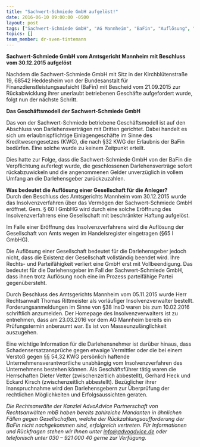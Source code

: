 ```yaml
---
title: "Sachwert-Schmiede GmbH aufgelöst!"
date: 2016-06-10 09:00:00 -0500
layout: post
tags: ["Sachwert-Schmiede GmbH", "AG Mannheim", "BaFin", "Auflösung", "Anleger", "Bank- und Kapitalmarktrecht", "Insolvenzverfahren", "AdvoAdvice Partnerschaft von Rechtsanwälten mbB"]
topics: []
team_member: dr-sven-tintemann
---
```


 **Sachwert-Schmiede GmbH vom Amtsgericht Mannheim mit Beschluss vom 30.12.2015 aufgelöst**

Nachdem die Sachwert-Schmiede GmbH mit Sitz in der Kirchblütenstraße 19, 68542 Heddesheim von der Bundesanstalt für Finanzdienstleistungsaufsicht (BaFin) mit Bescheid vom 21.09.2015 zur Rückabwicklung ihrer unerlaubt betriebenen Geschäfte aufgefordert wurde, folgt nun der nächste Schritt.

**Das Geschäftsmodell der Sachwert-Schmiede GmbH**

Das von der Sachwert-Schmiede betriebene Geschäftsmodell ist auf den Abschluss von Darlehensverträgen mit Dritten gerichtet. Dabei handelt es sich um erlaubnispflichtige Einlagengeschäfte im Sinne des Kreditwesengesetzes (KWG), die nach §32 KWG der Erlaubnis der BaFin bedürfen. Eine solche wurde zu keinem Zeitpunkt erteilt.

Dies hatte zur Folge, dass die Sachwert-Schmiede GmbH von der BaFin die Verpflichtung auferlegt wurde, die geschlossenen Darlehensverträge sofort rückabzuwickeln und die angenommenen Gelder unverzüglich in vollem Umfang an die Darlehensgeber zurückzuzahlen.

**Was bedeutet die Auflösung einer Gesellschaft für die Anleger?**  
Durch den Beschluss des Amtsgerichts Mannheim vom 30.12.2015 wurde das Insolvenzverfahren über das Vermögen der Sachwert-Schmiede GmbH eröffnet. Gem. § 60 I GmbHG wird durch eine solche Eröffnung des Insolvenzverfahrens eine Gesellschaft mit beschränkter Haftung aufgelöst.

Im Falle einer Eröffnung des Insolvenzverfahrens wird die Auflösung der Gesellschaft von Amts wegen im Handelsregister eingetragen (§65 I GmbHG).

Die Auflösung einer Gesellschaft bedeutet für die Darlehensgeber jedoch nicht, dass die Existenz der Gesellschaft vollständig beendet wird. Ihre Rechts- und Parteifähigkeit verliert eine GmbH erst mit Vollbeendigung. Das bedeutet für die Darlehensgeber im Fall der Sachwert-Schmiede GmbH, dass ihnen trotz Auflösung noch eine im Prozess parteifähige Partei gegenübersteht.

Durch Beschluss des Amtsgerichts Mannheim vom 05.11.2015 wurde Herr Rechtsanwalt Thomas Rittmeister als vorläufiger Insolvenzverwalter bestellt. Forderungsanmeldungen im Sinne von §38 InsO waren bis zum 10.02.2016 schriftlich anzumelden. Der Homepage des Insolvenzverwalters ist zu entnehmen, dass am 23.03.2016 vor dem AG Mannheim bereits ein Prüfungstermin anberaumt war. Es ist von Masseunzulänglichkeit auszugehen.

Eine wichtige Information für die Darlehensnehmer ist darüber hinaus, dass Schadensersatzansprüche gegen etwaige Vermittler oder die bei einem Verstoß gegen §§ 54,32 KWG persönlich haftende Unternehmensverantwortliche unabhängig vom Insolvenzverfahren des Unternehmens bestehen können. Als Geschäftsführer tätig waren die Herrschaften Dieter Vetter (zwischenzeitlich abbestellt), Gerhard Heck und Eckard Kirsch (zwischenzeitlich abbestellt). Bezüglicher ihrer Inanspruchnahme wird den Darlehensgebern zur Überprüfung der rechtlichen Möglichkeiten und Erfolgsaussichten geraten.

_Die Rechtsanwälte der Kanzlei AdvoAdvice Partnerschaft von Rechtsanwälten mbB haben bereits zahlreiche Mandanten in ähnlichen Fällen gegen Gesellschaften, welche der Rückzahlungsaufforderung der BaFin nicht nachgekommen sind, erfolgreich vertreten. Für Informationen und Rückfragen stehen wir Ihnen unter [info@advoadvice.de](mailto:info@advoadvice.de) oder telefonisch unter 030 – 921 000 40 gerne zur Verfügung._


